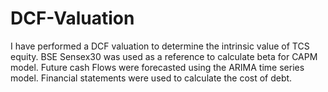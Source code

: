# DCF-Valuation
I have performed a DCF valuation to determine the intrinsic value of TCS equity. 
BSE Sensex30 was used as a reference to calculate beta for CAPM model.
Future cash Flows were forecasted using the ARIMA time series model.
Financial statements were used to calculate the cost of debt.
